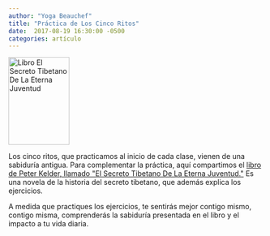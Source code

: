 ```yaml
---
author: "Yoga Beauchef"
title: "Práctica de Los Cinco Ritos"
date:  2017-08-19 16:30:00 -0500
categories: artículo
---
```


<img src="{{ site.url }}/assets/img/posts/2017-08-19-cinco-ritos.jpg" class="img-responsive img-thumbnail gap-left pull-right" alt="Libro El Secreto Tibetano De La Eterna Juventud" width="120" height="173" />

Los cinco ritos, que practicamos al inicio de cada clase, vienen de una sabiduría antigua. Para complementar la práctica, aquí compartimos el [libro de Peter Kelder, llamado "El Secreto Tibetano De La Eterna Juventud."](https://drive.google.com/file/d/0BxMEzPh8uhdsUkoxdzlVYlY3OEk/view?usp=sharing) Es una novela de la historia del secreto tibetano, que además explica los ejercicios.

A medida que practiques los ejercicios, te sentirás mejor contigo mismo, contigo misma, comprenderás la sabiduría presentada en el libro y el impacto a tu vida diaria.
